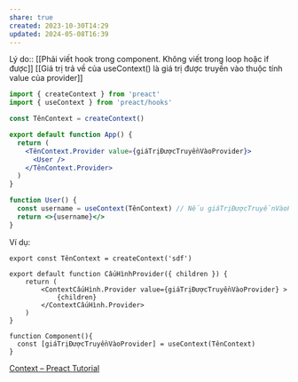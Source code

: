 ```yaml
---
share: true
created: 2023-10-30T14:29
updated: 2024-05-08T16:39
---
```

Lý do:: [[Phải viết hook trong component. Không viết trong loop hoặc if được]]
[[Giá trị trả về của useContext() là giá trị được truyền vào thuộc tính value của provider]]
```jsx
import { createContext } from 'preact'
import { useContext } from 'preact/hooks'

const TênContext = createContext()

export default function App() {
  return (
    <TênContext.Provider value={giáTrịĐượcTruyềnVàoProvider}>
	  <User />
    </TênContext.Provider>
  )
}

function User() {
  const username = useContext(TênContext) // Nếu giáTrịĐượcTruyềnVàoProvider = 'Bob' thì username = 'Bob'
  return <>{username}</>
}
```

Ví dụ:
```tsx
export const TênContext = createContext('sdf') 

export default function CấuHìnhProvider({ children }) {
    return (
        <ContextCấuHình.Provider value={giáTrịĐượcTruyềnVàoProvider} >
            {children} 
        </ContextCấuHình.Provider>
    )
} 

function Component(){
  const [giáTrịĐượcTruyềnVàoProvider] = useContext(TênContext)
} 
```
[Context – Preact Tutorial](https://preactjs.com/tutorial/06-context/)